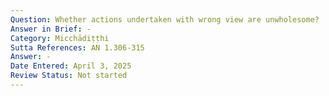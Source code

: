 ```yaml
---
Question: Whether actions undertaken with wrong view are unwholesome?
Answer in Brief: -
Category: Micchādiṭṭhi
Sutta References: AN 1.306-315
Answer: -
Date Entered: April 3, 2025
Review Status: Not started
---
```

